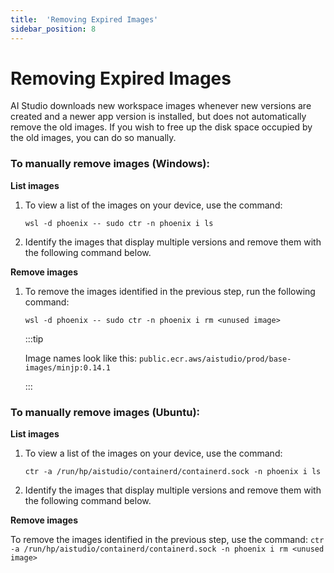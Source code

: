 ```yaml
---
title:  'Removing Expired Images'
sidebar_position: 8
---
```

# Removing Expired Images

AI Studio downloads new workspace images whenever new versions are created and a newer app version is installed, but does not automatically remove the old images. If you wish to free up the disk space occupied by the old images, you can do so manually.

### To manually remove images (Windows):

**List images**

1. To view a list of the images on your device, use the command:

    ```
    wsl -d phoenix -- sudo ctr -n phoenix i ls
    ```

2. Identify the images that display multiple versions and remove them with the following command below.

**Remove images**

1. To remove the images identified in the previous step, run the following command:
    ```
    wsl -d phoenix -- sudo ctr -n phoenix i rm <unused image>
    ```

    :::tip

    Image names look like this: `public.ecr.aws/aistudio/prod/base-images/minjp:0.14.1`

    :::

### To manually remove images (Ubuntu):

**List images**

1. To view a list of the images on your device, use the command:

    ```
    ctr -a /run/hp/aistudio/containerd/containerd.sock -n phoenix i ls
    ```

2. Identify the images that display multiple versions and remove them with the following command below.

**Remove images**

To remove the images identified in the previous step, use the command:
    ```
    ctr -a /run/hp/aistudio/containerd/containerd.sock -n phoenix i rm <unused image>
    ```
